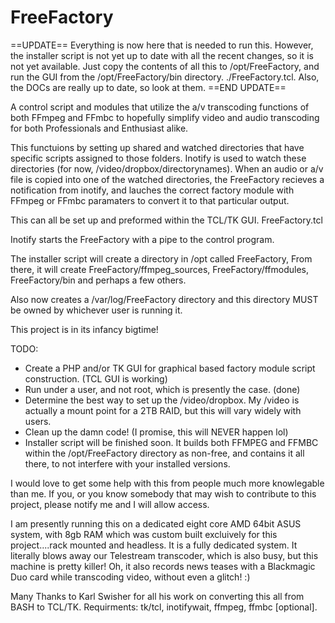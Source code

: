 FreeFactory
===========

==UPDATE==
Everything is now here that is needed to run this. However, the installer script is not yet up to date with all the recent changes, so it is not yet available. Just copy the contents of all this to /opt/FreeFactory, and run the GUI from the /opt/FreeFactory/bin directory. ./FreeFactory.tcl. Also, the DOCs are really up to date, so look at them.
==END UPDATE==

A control script and modules that utilize the a/v transcoding functions of both FFmpeg and FFmbc to hopefully simplify video and audio transcoding for both Professionals and Enthusiast alike.

This functuions by setting up shared and watched directories that have specific scripts assigned to those folders. Inotify is used to watch these directories (for now, /video/dropbox/directorynames). When an audio or a/v file is copied into one of the watched directories, the FreeFactory recieves a notification from inotify, and lauches the correct factory module with FFmpeg or FFmbc paramaters to convert it to that particular output.

This can all be set up and preformed within the TCL/TK GUI. FreeFactory.tcl

Inotify starts the FreeFactory with a pipe to the control program.

The installer script will create a directory in /opt called FreeFactory, From there, it will create FreeFactory/ffmpeg_sources, FreeFactory/ffmodules, FreeFactory/bin and perhaps a few others.

Also now creates a /var/log/FreeFactory directory and this directory MUST be owned by whichever user is running it.

This project is in its infancy bigtime!

TODO:
- Create a PHP and/or TK GUI for graphical based factory module script construction. (TCL GUI is working)
- Run under a user, and not root, which is presently the case. (done)
- Determine the best way to set up the /video/dropbox. My /video is actually a mount point for a 2TB RAID, but this will    vary widely with users.
- Clean up the damn code! (I promise, this will NEVER happen lol)
- Installer script will be finished soon. It builds both FFMPEG and FFMBC within the /opt/FreeFactory directory as        non-free, and contains it all there, to not interfere with your installed versions.

I would love to get some help with this from people much more knowlegable than me.   If you, or you know somebody that may wish to contribute to this project, please notify me and I will allow access.

I am presently running this on a dedicated eight core AMD 64bit ASUS system, with 8gb RAM which was custom built excluively for this project....rack mounted and headless. It is a fully dedicated system. It literally blows away our Telestream transcoder, which is also busy, but this machine is pretty killer! Oh, it also records news teases with a Blackmagic Duo card while transcoding video, without even a glitch! :)

Many Thanks to Karl Swisher for all his work on converting this all from BASH to TCL/TK.
Requirments: tk/tcl, inotifywait, ffmpeg, ffmbc [optional].








